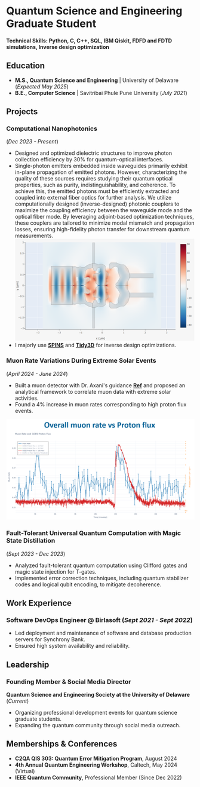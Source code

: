# Quantum Science and Engineering Graduate Student

#### Technical Skills: Python, C, C++, SQL, IBM Qiskit, FDFD and FDTD simulations, Inverse design optimization

## Education
- **M.S., Quantum Science and Engineering** | University of Delaware (_Expected May 2025_)  
- **B.E., Computer Science** | Savitribai Phule Pune University (_July 2021_)  



## Projects  
### Computational Nanophotonics  
(_Dec 2023 - Present_)  
- Designed and optimized dielectric structures to improve photon collection efficiency by 30% for quantum-optical interfaces.
- Single-photon emitters embedded inside waveguides primarily exhibit in-plane propagation of emitted photons. However, characterizing the quality of these sources requires studying their quantum optical properties, such as purity, indistinguishability, and coherence. To achieve this, the emitted photons must be efficiently extracted and coupled into external fiber optics for further analysis. We utilize computationally designed (inverse-designed) photonic couplers to maximize the coupling efficiency between the waveguide mode and the optical fiber mode. By leveraging adjoint-based optimization techniques, these couplers are tailored to minimize modal mismatch and propagation losses, ensuring high-fidelity photon transfer for downstream quantum measurements.
![nverse designed suspended GaAs membrane based coupler](/assets/img/ID_coupler.png)
- I majorly use [**SPINS**](https://pubs.aip.org/apr/article/7/1/011407/124395/Nanophotonic-inverse-design-with-SPINS-Software) and [**Tidy3D**](https://www.flexcompute.com/tidy3d/solver/) for inverse design optimizations.


### Muon Rate Variations During Extreme Solar Events  
(_April 2024 - June 2024_)  
- Built a muon detector with Dr. Axani's guidance [**Ref**](http://www.cosmicwatch.lns.mit.edu/) and proposed an analytical framework to correlate muon data with extreme solar activities.  
- Found a 4% increase in muon rates corresponding to high proton flux events.  

![Muon Rate Variations](/assets/img/muonAndflux.png)  

### Fault-Tolerant Universal Quantum Computation with Magic State Distillation  
(_Sept 2023 - Dec 2023_)  
- Analyzed fault-tolerant quantum computation using Clifford gates and magic state injection for T-gates.  
- Implemented error correction techniques, including quantum stabilizer codes and logical qubit encoding, to mitigate decoherence.  

## Work Experience
### **Software DevOps Engineer @ Birlasoft** (_Sept 2021 - Sept 2022_)  
- Led deployment and maintenance of software and database production servers for Synchrony Bank.  
- Ensured high system availability and reliability.  

## Leadership  
### **Founding Member & Social Media Director**  
**Quantum Science and Engineering Society at the University of Delaware** (_Current_)  
- Organizing professional development events for quantum science graduate students.  
- Expanding the quantum community through social media outreach.  

## Memberships & Conferences  
- **C2QA QIS 303: Quantum Error Mitigation Program**, August 2024  
- **4th Annual Quantum Engineering Workshop**, Caltech, May 2024 (Virtual)  
- **IEEE Quantum Community**, Professional Member (Since Dec 2022)  

